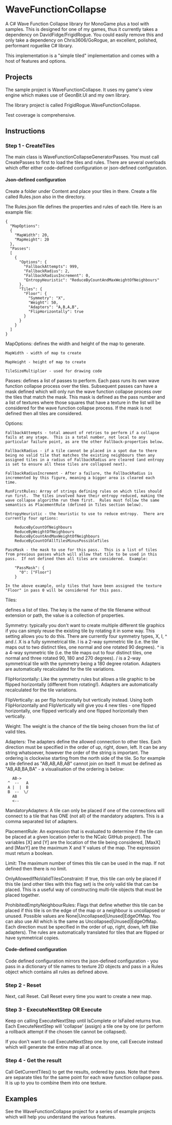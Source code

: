 # WaveFunctionCollapse
A C# Wave Function Collapse library for MonoGame plus a tool with samples.  This is designed for one of my games, thus it currently takes a dependency on DavidFidge/FrigidRogue.  You could easily remove this and only take a dependency on Chris3606/GoRogue, an excellent, polished, performant roguelike C# library.

This implementation is a "simple tiled" implementation and comes with a host of features and options.

## Projects

The sample project is WaveFunctionCollapse.  It uses my game's view engine which makes use of GeonBit.UI and my own library.

The library project is called FrigidRogue.WaveFunctionCollapse.

Test coverage is comprehensive.

## Instructions

### Step 1 - CreateTiles
The main class is WaveFunctionCollapseGeneratorPasses.  You must call CreatePasses to first to load the tiles and rules.  There are several overloads which offer either code-defined configuration or json-defined configuration.

#### Json-defined configuration

Create a folder under Content and place your tiles in there.  Create a file called Rules.json also in the directory.

The Rules.json file defines the properties and rules of each tile.  Here is an example file:

```
{
  "MapOptions":
  {
    "MapWidth": 20,
    "MapHeight": 20
  },
  "Passes":
  [
    {
      "Options": {
        "FallbackAttempts": 999,
        "FallbackRadius": 2,
        "FallbackRadiusIncrement": 0,
        "EntropyHeuristic": "ReduceByCountAndMaxWeightOfNeighbours"
      },
      "Tiles": {
        "Floor": {
          "Symmetry": "X",
          "Weight": 50,
          "Adapters": "A,B,A,B",
          "FlipHorizontally": true
        }
      }
    }
  ]
}
```
MapOptions: defines the width and height of the map to generate. 

    MapWidth - width of map to create
    
    MapHeight - height of map to create
    
    TileSizeMultiplier - used for drawing code
    
Passes: defines a list of passes to perform.  Each pass runs its own wave function collapse process over the tiles.  Subsequent passes can have a mask defined which will only run the wave function collapse process over the tiles that match the mask.  This mask is defined as the pass number and a list of textures where those squares that have a texture in the list will be considered for the wave function collapse process.  If the mask is not defined then all tiles are considered.

Options:

    FallbackAttempts - total amount of retries to perform if a collapse fails at any stage.  This is a total number, not local to any particular failure point, as are the other Fallback-properties below.
    
    FallbackRadius - if a tile cannot be placed in a spot due to there being no valid tile that matches the existing neighbours then any assigned tiles in a radius of FallbackRadius are cleared (and entropy is set to ensure all these tiles are collapsed next).
    
    FallbackRadiusIncrement - After a failure, the FallbackRadius is incremented by this figure, meaning a bigger area is cleared each time.

    RunFirstRules: Array of strings defining rules on which tiles should run first.  The tiles involved have their entropy reduced, making the wave collapse algorithm run them first.  Rules must follow the same semantics as PlacementRule (defined in Tiles section below).
    
    EntropyHeuristic - the heuristic to use to reduce entropy.  There are currently four options:
    
        ReduceByCountOfNeighbours
        ReduceByWeightOfNeighbours
        ReduceByCountAndMaxWeightOfNeighbours
        ReduceByCountOfAllTilesMinusPossibleTiles
        
    PassMask - the mask to use for this pass.  This is a list of tiles from previous passes which will allow that tile to be used in this pass.  If not defined then all tiles are considered.  Example:

        "PassMask": {
          "0": ["Floor"]
        }

    In the above example, only tiles that have been assigned the texture "Floor" in pass 0 will be considered for this pass.


Tiles:

defines a list of tiles.  The key is the name of the tile filename without extension or path, the value is a collection of properties.

Symmetry: typically you don't want to create multiple different tile graphics if you can simply reuse the existing tile by rotating it in some way.  This setting allows you to do this. There are currently four symmetry types,  X, I, ^ and /.  X is a fully symmetrical tile.  I is a 2-way symmetric tile (i.e. the tile maps out to two distinct tiles, one normal and one rotated 90 degrees). ^ is a 4-way symmetric tile (i.e. the tile maps out to four distinct tiles, one normal and three rotated 90, 180 and 270 degrees).  / is a 2-way symmetrical tile with the symmetry being a 180 degree rotation.  Adapters are automatically recalculated for the tile variations.

FlipHorizontally: Like the symmetry rules but allows a tile graphic to be flipped horizontally (different from rotating!).  Adapters are automatically recalculated for the tile variations.

FlipVertically: as per flip horizontally but vertically instead.  Using both FlipHorizontally and FlipVertically will give you 4 new tiles - one flipped horizontally, one flipped vertically and one flipped horizontally then vertically.

Weight: The weight is the chance of the tile being chosen from the list of valid tiles.

Adapters: The adapters define the allowed connection to other tiles.  Each direction must be specified in the order of up, right, down, left.  It can be any string whatsoever, however the order of the string is important. The ordering is clockwise starting from the north side of the tile. So for example a tile defined as "AB,AB,AB,AB" cannot join on itself.  It must be defined as "AB,AB,BA,BA" - a visualisation of the ordering is below:

```
   AB->
 ^  --   A
 A |  |  B
 B  --  \/
   AB
   <--
```

MandatoryAdapters: A tile can only be placed if one of the connections will connect to a tile that has ONE (not all) of the mandatory adapters.  This is a comma separated list of adapters.

PlacementRule: An expression that is evaluated to determine if the tile can be placed at a given location (refer to the NCalc GitHub project).  The variables [X] and [Y] are the location of the tile being considered, [MaxX] and [MaxY] are the maximum X and Y values of the map.  The expression must return a boolean.

Limit: The maximum number of times this tile can be used in the map.  If not defined then there is no limit.

OnlyAllowedIfNoValidTilesConstraint: If true, this tile can only be placed if this tile (and other tiles with this flag set) is the only valid tile that can be placed.  This is a useful way of constructing multi-tile objects that must be placed together.

ProhibitedEmptyNeighbourRules: Flags that define whether this tile can be placed if this tile is on the edge of the map or a neighbour is uncollapsed or unused.  Possible values are None|Uncollapsed|Unused|EdgeOfMap.  You can also use All which is the same as Uncollapsed|Unused|EdgeOfMap.  Each direction must be specified in the order of up, right, down, left (like adapters).  The rules are automatically translated for tiles that are flipped or have symmetrical copies.

#### Code-defined configuration
Code defined configuration mirrors the json-defined configuration - you pass in a dictionary of tile names to texture 2D objects and pass in a Rules object which contains all rules as defined above.

### Step 2 - Reset
Next, call Reset.  Call Reset every time you want to create a new map.

### Step 3 - ExecuteNextStep OR Execute 

Keep on calling ExecuteNextStep until IsComplete or IsFailed returns true.  Each ExecuteNextStep will 'collapse' (assign) a tile one by one (or perform a rollback attempt if the chosen tile cannot be collapsed).

If you don't want to call ExecuteNextStep one by one, call Execute instead which will generate the entire map all at once.

### Step 4 - Get the result

Call GetCurrentTiles() to get the results, ordered by pass.  Note that there are separate tiles for the same point for each wave function collapse pass.  It is up to you to combine them into one texture.

## Examples

See the WaveFunctionCollapse project for a series of example projects which will help you understand the various features.

